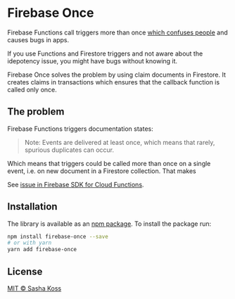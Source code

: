 # Firebase Once

Firebase Functions call triggers more than once [which confuses people](https://github.com/firebase/firebase-functions/issues/62)
and causes bugs in apps.

If you use Functions and Firestore triggers and not aware about
the idepotency issue, you might have bugs without knowing it.

Firebase Once solves the problem by using claim documents in Firestore.
It creates claims in transactions which ensures that the callback function
is called only once.

## The problem

Firebase Functions triggers documentation states:

> Note: Events are delivered at least once, which means that rarely,
> spurious duplicates can occur.

Which means that triggers could be called more than once on a single event, i.e.
on new document in a Firestore collection. That makes

See [issue in Firebase SDK for Cloud Functions](https://github.com/firebase/firebase-functions/issues/62).

## Installation

The library is available as an [npm package](https://www.npmjs.com/package/firebase-once).
To install the package run:

```sh
npm install firebase-once --save
# or with yarn
yarn add firebase-once
```

## License

[MIT © Sasha Koss](https://kossnocorp.mit-license.org/)
